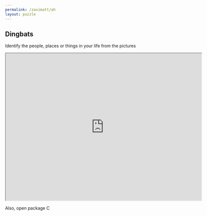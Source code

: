 ```yaml
---
permalink: /zavimatt/ah
layout: puzzle
---
```


<h2>Dingbats</h2>

Identify the people, places or things in your life from the pictures

<iframe src="https://drive.google.com/file/d/1Q0OTur_v_EX3rCPHIpZF_4PDXusBaZjt/preview" width="640" height="480"></iframe>

 Also, open package C
